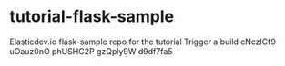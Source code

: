 # tutorial-flask-sample
Elasticdev.io flask-sample repo for the tutorial
Trigger a build
cNczlCf9
uOauz0nO
phUSHC2P
gzQply9W
d9df7fa5
